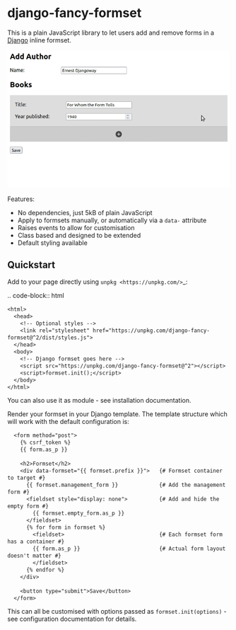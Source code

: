 # django-fancy-formset

This is a plain JavaScript library to let users add and remove forms in a
[Django](https://www.djangoproject.com/) inline formset.

![Add and remove forms in an inline formset](https://raw.githubusercontent.com/radiac/django-fancy-formset/master/docs/example.gif)

Features:

* No dependencies, just 5kB of plain JavaScript
* Apply to formsets manually, or automatically via a ``data-`` attribute
* Raises events to allow for customisation
* Class based and designed to be extended
* Default styling available


## Quickstart

Add to your page directly using `unpkg <https://unpkg.com/>`_:

.. code-block:: html

    <html>
      <head>
        <!-- Optional styles -->
        <link rel="stylesheet" href="https://unpkg.com/django-fancy-formset@^2/dist/styles.js">
      </head>
      <body>
        <!-- Django formset goes here -->
        <script src="https://unpkg.com/django-fancy-formset@^2"></script>
        <script>formset.init();</script>
      </body>
    </html>


You can also use it as module - see installation documentation.


Render your formset in your Django template. The template structure which will work with
the default configuration is:

```django
  <form method="post">
    {% csrf_token %}
    {{ form.as_p }}

    <h2>Formset</h2>
    <div data-formset="{{ formset.prefix }}">   {# Formset container to target #}
      {{ formset.management_form }}             {# Add the management form #}
      <fieldset style="display: none">          {# Add and hide the empty form #}
        {{ formset.empty_form.as_p }}
      </fieldset>
      {% for form in formset %}
        <fieldset>                              {# Each formset form has a container #}
        {{ form.as_p }}                         {# Actual form layout doesn't matter #}
        </fieldset>
      {% endfor %}
    </div>

    <button type="submit">Save</button>
  </form>
```

This can all be customised with options passed as `formset.init(options)` - see
configuration documentation for details.
